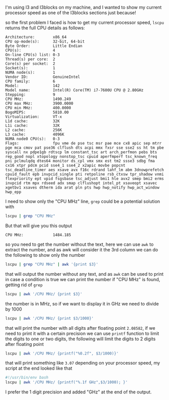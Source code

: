 
I'm using I3 and I3blocks on my machine, and I wanted to show my current
processor speed as one of the I3blocks sections just because!

so the first problem I faced is how to get my current processor speed, `lscpu`
returns the full CPU details as follows:

```
Architecture:        x86_64
CPU op-mode(s):      32-bit, 64-bit
Byte Order:          Little Endian
CPU(s):              4
On-line CPU(s) list: 0-3
Thread(s) per core:  2
Core(s) per socket:  2
Socket(s):           1
NUMA node(s):        1
Vendor ID:           GenuineIntel
CPU family:          6
Model:               142
Model name:          Intel(R) Core(TM) i7-7600U CPU @ 2.80GHz
Stepping:            9
CPU MHz:             1490.249
CPU max MHz:         3900.0000
CPU min MHz:         400.0000
BogoMIPS:            5810.00
Virtualization:      VT-x
L1d cache:           32K
L1i cache:           32K
L2 cache:            256K
L3 cache:            4096K
NUMA node0 CPU(s):   0-3
Flags:               fpu vme de pse tsc msr pae mce cx8 apic sep mtrr pge mca cmov pat pse36 clflush dts acpi mmx fxsr sse sse2 ss ht tm pbe syscall nx pdpe1gb rdtscp lm constant_tsc art arch_perfmon pebs bts rep_good nopl xtopology nonstop_tsc cpuid aperfmperf tsc_known_freq pni pclmulqdq dtes64 monitor ds_cpl vmx smx est tm2 ssse3 sdbg fma cx16 xtpr pdcm pcid sse4_1 sse4_2 x2apic movbe popcnt tsc_deadline_timer aes xsave avx f16c rdrand lahf_lm abm 3dnowprefetch cpuid_fault epb invpcid_single pti retpoline rsb_ctxsw tpr_shadow vnmi flexpriority ept vpid fsgsbase tsc_adjust bmi1 hle avx2 smep bmi2 erms invpcid rtm mpx rdseed adx smap clflushopt intel_pt xsaveopt xsavec xgetbv1 xsaves dtherm ida arat pln pts hwp hwp_notify hwp_act_window hwp_epp
```

I need to show only the "CPU MHz" line, `grep` could be a potential solution
with

```bash
lscpu | grep "CPU MHz"
```

But that will give you this output

```
CPU MHz:             1484.185
```

so you need to get the number without the text, here we can use `awk` to extract
the number, and as awk will consider it the 3rd column we can do the following
to show only the number

```bash
lscpu | grep "CPU MHz" | awk '{print $3}'
```

that will output the number without any text, and as `awk` can be used to print
in case a condition is true we can print the number if "CPU MHz" is found,
getting rid of `grep`

```bash
lscpu | awk '/CPU MHz/ {print $3}'
```

the number is in MHz, so if we want to display it in GHz we need to divide by
1000

```bash
lscpu | awk '/CPU MHz/ {print $3/1000}'
```

that will print the number with all digits after floating point `2.08582`, if we
need to print it with a certain precision we can use `printf` function to limit
the digits to one or two digits, the following will limit the digits to 2 digits
after floating point

```bash
lscpu | awk '/CPU MHz/ {printf("%0.2f", $3/1000)}'
```

that will print something like `3.07` depending on your processor speed, my
script at the end looked like that

```bash
#!/usr/bin/env bash
lscpu | awk '/CPU MHz/ {printf("%.1f GHz",$3/1000); }'
```

I prefer the 1 digit precision and added "GHz" at the end of the output.
